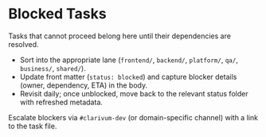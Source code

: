 # Blocked Tasks

Tasks that cannot proceed belong here until their dependencies are resolved.

- Sort into the appropriate lane (`frontend/`, `backend/`, `platform/`, `qa/`, `business/`, `shared/`).
- Update front matter (`status: blocked`) and capture blocker details (owner, dependency, ETA) in the body.
- Revisit daily; once unblocked, move back to the relevant status folder with refreshed metadata.

Escalate blockers via `#clarivum-dev` (or domain-specific channel) with a link to the task file.

